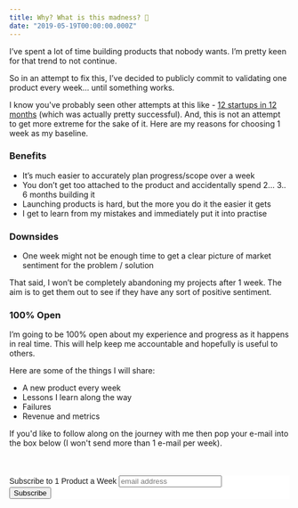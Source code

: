 ```yaml
---
title: Why? What is this madness? 🧐
date: "2019-05-19T00:00:00.000Z"
---
```


I’ve spent a lot of time building products that nobody wants. I’m pretty keen for that trend to not continue. 

So in an attempt to fix this, I’ve decided to publicly commit to validating one product every week… until something works.

I know you've probably seen other attempts at this like - [12 startups in 12 months](https://levels.io/12-startups-12-months/) (which was actually pretty successful). And, this is not an attempt to get more extreme for the sake of it. Here are my reasons for choosing 1 week as my baseline.

### Benefits
* It’s much easier to accurately plan progress/scope over a week
* You don’t get too attached to the product and accidentally spend 2... 3.. 6 months building it
* Launching products is hard, but the more you do it the easier it gets
* I get to learn from my mistakes and immediately put it into practise

### Downsides
* One week might not be enough time to get a clear picture of market sentiment for the problem / solution

That said, I won’t be completely abandoning my projects after 1 week. The aim is to get them out to see if they have any sort of positive sentiment.

### 100% Open
I’m going to be 100% open about my experience and progress as it happens in real time. This will help keep me accountable and hopefully is useful to others.

Here are some of the things I will share:

* A new product every week
* Lessons I learn along the way
* Failures
* Revenue and metrics


If you'd like to follow along on the journey with me then pop your e-mail into the box below (I won't send more than 1 e-mail per week).



<!-- Begin Mailchimp Signup Form -->
<link href="//cdn-images.mailchimp.com/embedcode/slim-10_7.css" rel="stylesheet" type="text/css">
<style type="text/css">
	#mc_embed_signup{margin-top: 50px; background:#fff; clear:left; font:14px Helvetica,Arial,sans-serif; }
  #mc_embed_signup > form { padding: 0 }
</style>
<div id="mc_embed_signup">
<form action="https://yeohub.us8.list-manage.com/subscribe/post?u=9a9bb50529726149705967ad8&amp;id=79cd86ada2" method="post" id="mc-embedded-subscribe-form" name="mc-embedded-subscribe-form" class="validate" target="_blank" novalidate>
    <div id="mc_embed_signup_scroll">
	<label for="mce-EMAIL">Subscribe to 1 Product a Week</label>
	<input type="email" value="" name="EMAIL" class="email" id="mce-EMAIL" placeholder="email address" required>
    <!-- real people should not fill this in and expect good things - do not remove this or risk form bot signups-->
    <div style="position: absolute; left: -5000px;" aria-hidden="true"><input type="text" name="b_9a9bb50529726149705967ad8_79cd86ada2" tabindex="-1" value=""></div>
    <div class="clear"><input type="submit" value="Subscribe" name="subscribe" id="mc-embedded-subscribe" class="button"></div>
    </div>
</form>
</div>

<!--End mc_embed_signup-->